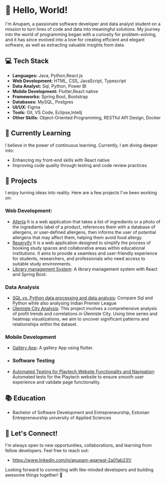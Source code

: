 # 👋 Hello, World! 

I'm Anupam, a passionate software developer and data analyst student on a mission to turn lines of code and data into meaningful solutions. My journey into the world of programming began with a curiosity for problem-solving, and it has since evolved into a love for creating efficient and elegant software, as well as extracting valuable insights from data.

## 💻 Tech Stack

- **Languages:** Java, Python,React.js
- **Web Development:** HTML, CSS, JavaScript, Typescript
- **Data Analyst:** Sql, Python, Power BI
- **Mobile Development:** Flutter,React native
- **Frameworks:** Spring Boot, Bootstrap
- **Databases:** MySQL, Postgres
- **UI/UX:** Figma
- **Tools:** Git, VS Code, Eclipse,Intellj
- **Other Skills:** Object-Oriented Programming, RESTful API Design, Docker

## 🌱 Currently Learning

I believe in the power of continuous learning. Currently, I am diving deeper into:

- Enhancing my front-end skills with React native
- Improving code quality through testing and code review practices

## 🚀 Projects

I enjoy turning ideas into reality. Here are a few projects I've been working on:

### Web Development:

- [Allerta]( https://github.com/Allerta-allergen/Allerta) It is a web application that takes a list of ingredients or a photo of the ingredients label of a product, references them with a database of allergens, or user-defined allergens, then informs the user of potential allergens that may affect them, helping them avoid food allergy.
- [Reservify](https://github.com/Anupam-1068/reservify-project) It is a web application designed to simplify the process of booking study spaces and collaborative areas within educational institutions. It aims to provide a seamless and user-friendly experience for students, researchers, and professionals who need access to suitable study environments.
- [Library management System](https://github.com/Anupam-1068/library-management-system): A library management system with React and Spring Boot.

### Data Analysis
- [SQL vs. Python data processing and data analysis](https://github.com/Anupam-1068/Indian-Premium-League): Compare Sql and Python while also analysing Indian Premeir League
- [Ülemiste City Analysis](https://github.com/Anupam-1068/Indian-Premium-League): This project involves a comprehensive analysis of profit trends and correlations in Ülemiste City. Using time series and heatmap visualizations, we aim to uncover significant patterns and relationships within the dataset.

### Mobile Development
- [Gallery App](https://github.com/Anupam-1068/photo-gallery-02.git): A gallery App using flutter.

- ### Software Testing
- [Automated Testing for Playtech Website Functionality and Navigation](https://github.com/Anupam-1068/Software-Testing): Automated tests for the Playtech website to ensure smooth user experience and validate page functionality.

## 📚 Education

- Bachelor of Software Development and Entrepreneurship, Estonian Entrepreneurship university of Applied Sciences

## 🤝 Let's Connect!

I'm always open to new opportunities, collaborations, and learning from fellow developers. Feel free to reach out:

- https://www.linkedin.com/in/anupam-agarwal-2a01ab231/

Looking forward to connecting with like-minded developers and building awesome things together! 🚀
